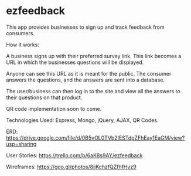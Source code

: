 # ezfeedback

This app provides businesses to sign up and track feedback from consumers.

How it works:

A business signs up with their preferred survey link. This link becomes a URL in which the businesses
questions will be displayed.

Anyone can see this URL as it is meant for the public. The consumer answers the questions, and the answers are sent into a database.

The user/business can then log in to the site and view all the answers to their questions on that product.

QR code implementation soon to come.

Technologies Used: Express, Mongo, jQuery, AJAX, QR Codes.

ERD: https://drive.google.com/file/d/0B5vOL0TVb2IESTdpZFhEay1EaGM/view?usp=sharing

User Stories: https://trello.com/b/6aK8s9AY/ezfeedback

Wireframes: https://goo.gl/photos/8ijKchzfQZfhfHvz9
